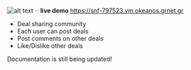 
![alt text](https://i.imgur.com/L5ysbkC.png "Logo") ⋅⋅
**live demo** https://snf-797523.vm.okeanos.grnet.gr 

* Deal sharing community
* Each user can post deals 
* Post comments on other deals
* Like/Dislike other deals

Documentation is still being updated!
